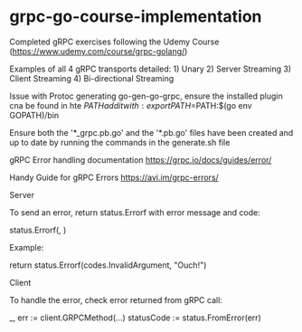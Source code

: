 # grpc-go-course-implementation

Completed gRPC exercises following the Udemy Course (https://www.udemy.com/course/grpc-golang/)

Examples of all 4 gRPC transports detailed:
    1) Unary
    2) Server Streaming
    3) Client Streaming
    4) Bi-directional Streaming

Issue with Protoc generating go-gen-go-grpc, ensure the installed plugin cna be found in hte $PATH add it with:
export PATH=$PATH:$(go env GOPATH)/bin

Ensure both the '\*_grpc.pb.go' and the '\*.pb.go' files have been created and up to date by running the commands in the generate.sh file

gRPC Error handling documentation
https://grpc.io/docs/guides/error/

Handy Guide for gRPC Errors
https://avi.im/grpc-errors/

Server

To send an error, return status.Errorf with error message and code:

status.Errorf(<grpc error code>, <error message>)

Example:

return status.Errorf(codes.InvalidArgument, "Ouch!")

Client

To handle the error, check error returned from gRPC call:

_, err := client.GRPCMethod(...)
statusCode := status.FromError(err)
